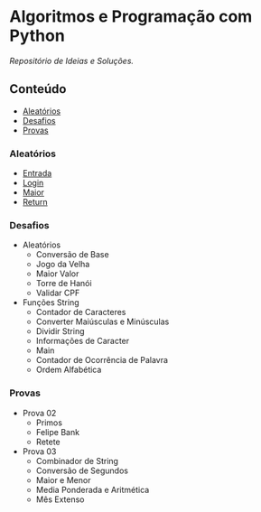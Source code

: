 # Algoritmos e Programação com Python

_Repositório de Ideias e Soluções._

## Conteúdo
- [Aleatórios](#Aleatórios)
- [Desafios](#Desafios)
- [Provas](#Provas)

### Aleatórios
- [Entrada](./Aleatorios/Aleatorios)
- [Login](./Aleatorios/Loginn.py)
- [Maior](./Aleatorios/Maior_tuple.py)
- [Return](./Aleatorios/Return_2.py)

### Desafios
- Aleatórios
    - Conversão de Base
    - Jogo da Velha
    - Maior Valor
    - Torre de Hanói
    - Validar CPF
- Funções String
    - Contador de Caracteres
    - Converter Maiúsculas e Minúsculas
    - Dividir String
    - Informações de Caracter
    - Main
    - Contador de Ocorrência de Palavra
    - Ordem Alfabética

### Provas
- Prova 02
    - Primos
    - Felipe Bank
    - Retete
- Prova 03
    - Combinador de String
    - Conversão de Segundos
    - Maior e Menor
    - Media Ponderada e Aritmética
    - Mês Extenso